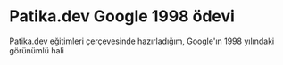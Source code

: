 # Patika.dev Google 1998 ödevi

Patika.dev eğitimleri çerçevesinde hazırladığım, Google'ın 1998 yılındaki görünümlü hali
